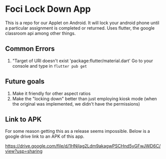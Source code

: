 # Foci Lock Down App

This is a repo for our Applet on Android. It will lock your android phone until a particular assignment is completed or returned. Uses flutter, the google classroom api among other things. 
## Common Errors

1) "Target of URl doesn't exist 'package:flutter/material.dart'
Go to your console and type in ```flutter pub get```

## Future goals
1) Make it friendly for other aspect ratios
2) Make the "locking down" better than just employing kiosk mode (when the original was implemented, we didn't have the permissions)

## Link to APK

For some reason getting this as a release seems impossible. Below is a google drive link to an APK of this app. 

https://drive.google.com/file/d/1HNjIag2Ldm9akagwPSCHnd5yGFwJWD6C/view?usp=sharing
